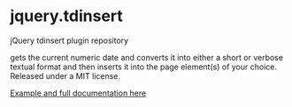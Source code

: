 jquery.tdinsert
===============

jQuery tdinsert plugin repository

gets the current numeric date and converts it into either a short or verbose textual format and then inserts it into the 
page element(s) of your choice. Released under a MIT license.

[Example and full documentation here](http://nnovationlabs.com/projects/tdinsert_plugin/NNL_jquery_tdinsert_project.html)

